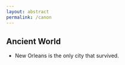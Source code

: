 ```yaml
---
layout: abstract
permalink: /canon
---
```


## Ancient World

- New Orleans is the only city that survived.